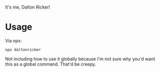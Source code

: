 It's me, Dalton Ricker!

# Usage
Via npx:
```
npx daltonricker
```

Not including how to use it globally because I'm not sure why you'd want this as a global command. That'd be creepy.
